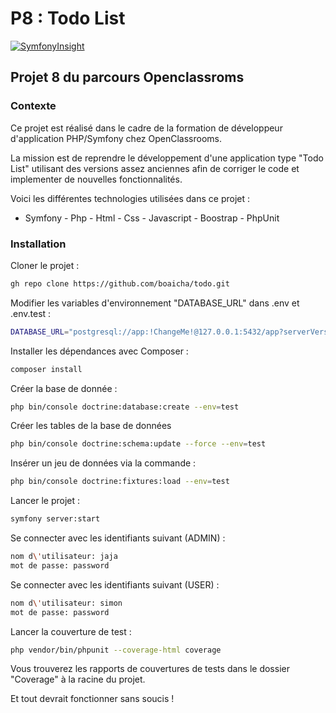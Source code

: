 # P8 : Todo List

[![SymfonyInsight](https://insight.symfony.com/projects/cf18ef52-2e6c-4aa4-ab4c-881b59ecfce1/big.svg)](https://insight.symfony.com/projects/cf18ef52-2e6c-4aa4-ab4c-881b59ecfce1)

## Projet 8 du parcours Openclassroms

### Contexte

Ce projet est réalisé dans le cadre de la formation de développeur d'application PHP/Symfony chez OpenClassrooms.

La mission est de reprendre le développement d'une application type "Todo List" utilisant des versions assez anciennes afin de corriger le code et implementer de nouvelles fonctionnalités.

Voici les différentes technologies utilisées dans ce projet :
- Symfony - Php - Html - Css - Javascript - Boostrap - PhpUnit

### Installation

Cloner le projet : 
```bash
gh repo clone https://github.com/boaicha/todo.git
```

Modifier les variables d'environnement "DATABASE_URL" dans .env et .env.test :
```bash
DATABASE_URL="postgresql://app:!ChangeMe!@127.0.0.1:5432/app?serverVersion=14&charset=utf8"
```

Installer les dépendances avec Composer : 
```bash
composer install
```

Créer la base de donnée : 
```bash
php bin/console doctrine:database:create --env=test
```

Créer les tables de la base de données

```bash
php bin/console doctrine:schema:update --force --env=test
```

Insérer un jeu de données via la commande :

```bash
php bin/console doctrine:fixtures:load --env=test
```

Lancer le projet : 

```bash
symfony server:start
```

Se connecter avec les identifiants suivant (ADMIN) : 

```bash
nom d\'utilisateur: jaja
mot de passe: password
```

Se connecter avec les identifiants suivant (USER) : 

```bash
nom d\'utilisateur: simon
mot de passe: password
```

Lancer la couverture de test : 

```bash
php vendor/bin/phpunit --coverage-html coverage
```
Vous trouverez les rapports de couvertures de tests dans le dossier "Coverage" à la racine du projet.

Et tout devrait fonctionner sans soucis !

